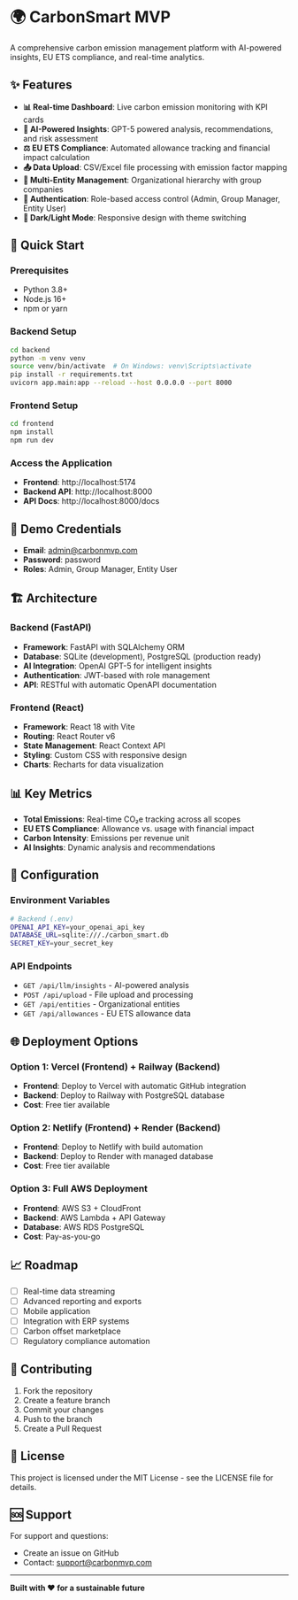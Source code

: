 # 🌍 CarbonSmart MVP

A comprehensive carbon emission management platform with AI-powered insights, EU ETS compliance, and real-time analytics.

## ✨ Features

- **📊 Real-time Dashboard**: Live carbon emission monitoring with KPI cards
- **🤖 AI-Powered Insights**: GPT-5 powered analysis, recommendations, and risk assessment
- **⚖️ EU ETS Compliance**: Automated allowance tracking and financial impact calculation
- **📤 Data Upload**: CSV/Excel file processing with emission factor mapping
- **🏢 Multi-Entity Management**: Organizational hierarchy with group companies
- **🔐 Authentication**: Role-based access control (Admin, Group Manager, Entity User)
- **🌙 Dark/Light Mode**: Responsive design with theme switching

## 🚀 Quick Start

### Prerequisites
- Python 3.8+
- Node.js 16+
- npm or yarn

### Backend Setup
```bash
cd backend
python -m venv venv
source venv/bin/activate  # On Windows: venv\Scripts\activate
pip install -r requirements.txt
uvicorn app.main:app --reload --host 0.0.0.0 --port 8000
```

### Frontend Setup
```bash
cd frontend
npm install
npm run dev
```

### Access the Application
- **Frontend**: http://localhost:5174
- **Backend API**: http://localhost:8000
- **API Docs**: http://localhost:8000/docs

## 🔑 Demo Credentials
- **Email**: admin@carbonmvp.com
- **Password**: password
- **Roles**: Admin, Group Manager, Entity User

## 🏗️ Architecture

### Backend (FastAPI)
- **Framework**: FastAPI with SQLAlchemy ORM
- **Database**: SQLite (development), PostgreSQL (production ready)
- **AI Integration**: OpenAI GPT-5 for intelligent insights
- **Authentication**: JWT-based with role management
- **API**: RESTful with automatic OpenAPI documentation

### Frontend (React)
- **Framework**: React 18 with Vite
- **Routing**: React Router v6
- **State Management**: React Context API
- **Styling**: Custom CSS with responsive design
- **Charts**: Recharts for data visualization

## 📊 Key Metrics

- **Total Emissions**: Real-time CO₂e tracking across all scopes
- **EU ETS Compliance**: Allowance vs. usage with financial impact
- **Carbon Intensity**: Emissions per revenue unit
- **AI Insights**: Dynamic analysis and recommendations

## 🔧 Configuration

### Environment Variables
```bash
# Backend (.env)
OPENAI_API_KEY=your_openai_api_key
DATABASE_URL=sqlite:///./carbon_smart.db
SECRET_KEY=your_secret_key
```

### API Endpoints
- `GET /api/llm/insights` - AI-powered analysis
- `POST /api/upload` - File upload and processing
- `GET /api/entities` - Organizational entities
- `GET /api/allowances` - EU ETS allowance data

## 🌐 Deployment Options

### Option 1: Vercel (Frontend) + Railway (Backend)
- **Frontend**: Deploy to Vercel with automatic GitHub integration
- **Backend**: Deploy to Railway with PostgreSQL database
- **Cost**: Free tier available

### Option 2: Netlify (Frontend) + Render (Backend)
- **Frontend**: Deploy to Netlify with build automation
- **Backend**: Deploy to Render with managed database
- **Cost**: Free tier available

### Option 3: Full AWS Deployment
- **Frontend**: AWS S3 + CloudFront
- **Backend**: AWS Lambda + API Gateway
- **Database**: AWS RDS PostgreSQL
- **Cost**: Pay-as-you-go

## 📈 Roadmap

- [ ] Real-time data streaming
- [ ] Advanced reporting and exports
- [ ] Mobile application
- [ ] Integration with ERP systems
- [ ] Carbon offset marketplace
- [ ] Regulatory compliance automation

## 🤝 Contributing

1. Fork the repository
2. Create a feature branch
3. Commit your changes
4. Push to the branch
5. Create a Pull Request

## 📄 License

This project is licensed under the MIT License - see the LICENSE file for details.

## 🆘 Support

For support and questions:
- Create an issue on GitHub
- Contact: support@carbonmvp.com

---

**Built with ❤️ for a sustainable future**